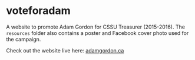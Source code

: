 # voteforadam

A website to promote Adam Gordon for CSSU Treasurer (2015-2016). The `resources` folder also contains a poster and Facebook cover photo used for the campaign.

Check out the website live here: [adamgordon.ca](http://adamgordon.ca/)
